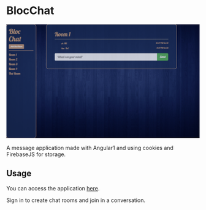 # BlocChat
![BlocChat Screenshot](https://github.com/alpeterson24/bloc-chat/blob/master/app/assets/images/Screen%20Shot.png "BlocChat")

A message application made with Angular1 and using cookies and FirebaseJS for storage.

## Usage

You can access the application [here](http://typesetter-colin-31387.netlify.com/).

Sign in to create chat rooms and join in a conversation. 
